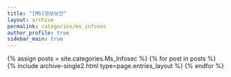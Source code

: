 ```yaml
---
title: "[MS]정보보안"
layout: archive
permalink: categories/ms_infosec
author_profile: true
sidebar_main: true
---
```



{% assign posts = site.categories.Ms_Infosec %}
{% for post in posts %} {% include archive-single2.html type=page.entries_layout %} {% endfor %}